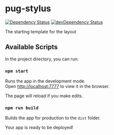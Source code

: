 # pug-stylus

[![Dependency Status](https://img.shields.io/david/starterrr/pug-stylus.svg?label=deps&style=flat-square)](https://david-dm.org/starterrr/pug-stylus)
[![devDependency Status](https://img.shields.io/david/dev/starterrr/pug-stylus.svg?label=devDeps&style=flat-square)](https://david-dm.org/starterrr/pug-stylus?type=dev)

The starting template for the layout

## Available Scripts

In the project directory, you can run:

### `npm start`

Runs the app in the development mode.<br>
Open [http://localhost:7777](http://localhost:7777) to view it in the browser.

The page will reload if you make edits.<br>

### `npm run build`

Builds the app for production to the `dist` folder.<br>

Your app is ready to be deployed!
